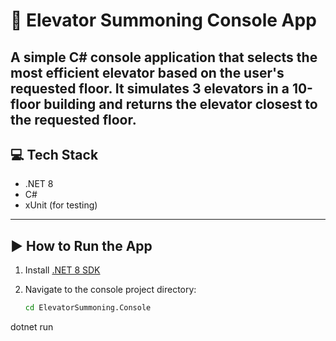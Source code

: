 # 🚀 Elevator Summoning Console App

A simple C# console application that selects the most efficient elevator based on the user's requested floor. It simulates 3 elevators in a 10-floor building and returns the elevator closest to the requested floor.
---

## 💻 Tech Stack

- .NET 8  
- C#  
- xUnit (for testing)
---

## ▶️ How to Run the App

1. Install [.NET 8 SDK](https://dotnet.microsoft.com/download/dotnet/8.0)

2. Navigate to the console project directory:
   ```bash
   cd ElevatorSummoning.Console
dotnet run

